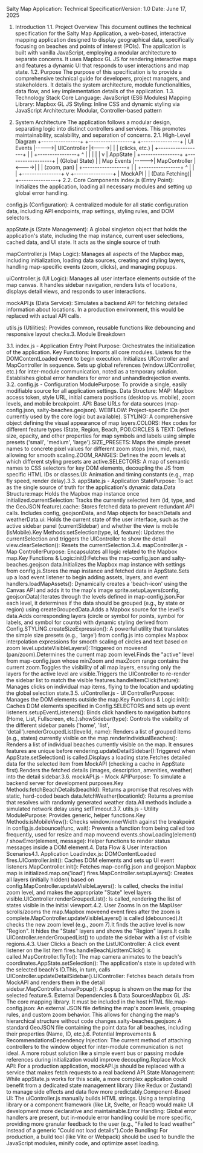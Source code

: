 Salty Map Application: Technical SpecificationVersion: 1.0
Date: June 17, 2025

1. Introduction 
1.1. Project Overview
This document outlines the technical specification for the Salty Map Application, a web-based, interactive mapping application designed to display geographical data, specifically focusing on beaches and points of interest (POIs). The application is built with vanilla JavaScript, employing a modular architecture to separate concerns. It uses Mapbox GL JS for rendering interactive maps and features a dynamic UI that responds to user interactions and map state.
1.2. Purpose
The purpose of this specification is to provide a comprehensive technical guide for developers, project managers, and stakeholders. It details the system architecture, module functionalities, data flow, and key implementation details of the application.
1.3. Technology Stack
Core Language: JavaScript (ES6 Modules)
Mapping Library: Mapbox GL JS
Styling: Inline CSS and dynamic styling via JavaScript
Architecture: Modular, Controller-based pattern

2. System Architecture
The application follows a modular design, separating logic into distinct controllers and services. This promotes maintainability, scalability, and separation of concerns.
2.1. High-Level Diagram
+----------------+      +------------------+      +----------------+
|   UI Events    |----->|  UIController    |<---->|                |
| (clicks, etc.) |      +------------------+      |                |
+----------------+              ^                 |                |
                                |                 |                |
                                v                 |    AppState    |
+----------------+      +------------------+      | (Global State) |
|   Map Events   |----->|  MapController   |<---->|                |
| (zoom, pan)    |      +------------------+      |                |
+----------------+              ^                 |                |
                                |                 +----------------+
                                v
                       +----------------+
                       |    MockAPI     |
                       | (Data Fetching)|
                       +----------------+
2.2. Core Components
index.js (Entry Point): Initializes the application, loading all necessary modules and setting up global error handling.

config.js (Configuration): A centralized module for all static configuration data, including API endpoints, map settings, styling rules, and DOM selectors.

appState.js (State Management): A global singleton object that holds the application's state, including the map instance, current user selections, cached data, and UI state. It acts as the single source of truth

mapController.js (Map Logic): Manages all aspects of the Mapbox map, including initialization, loading data sources, creating and styling layers, handling map-specific events (zoom, clicks), and managing popups.

uiController.js (UI Logic): Manages all user interface elements outside of the map canvas. It handles sidebar navigation, renders lists of locations, displays detail views, and responds to user interactions.

mockAPI.js (Data Service): Simulates a backend API for fetching detailed information about locations. In a production environment, this would be replaced with actual API calls.

utils.js (Utilities): Provides common, reusable functions like debouncing and responsive layout checks.3. Module Breakdown

3.1. index.js - Application Entry Point
Purpose: Orchestrates the initialization of the application.
Key Functions: 
Imports all core modules. 
Listens for the DOMContentLoaded event to begin execution.
Initializes UIController and MapController in sequence.
Sets up global references (window.UIController, etc.) for inter-module communication, noted as a temporary solution.
Establishes global error handlers for error and unhandledrejection events.
3.2. config.js - Configuration ModulePurpose: To provide a single, easily modifiable source for all application settings.
Data Structure:
MAP: Mapbox access token, style URL, initial camera positions (desktop vs. mobile), zoom levels, and mobile breakpoint.
API: Base URLs for data sources (map-config.json, salty-beaches.geojson).
WEBFLOW: Project-specific IDs (not currently used by the core logic but available).
STYLING: A comprehensive object defining the visual appearance of map layers.COLORS: Hex codes for different feature types (State, Region, Beach, POI).CIRCLES & TEXT: Defines size, opacity, and other properties for map symbols and labels using simple presets ('small', 'medium', 'large').SIZE_PRESETS: Maps the simple preset names to concrete pixel values for different zoom stops (min, mid, max), allowing for smooth scaling.ZOOM_RANGES: Defines the zoom levels at which different styling presets are active.SELECTORS: A map of semantic names to CSS selectors for key DOM elements, decoupling the JS from specific HTML IDs or classes.UI: Animation and timing constants (e.g., map fly speed, render delay).3.3. appState.js - Application StatePurpose: To act as the single source of truth for the application's dynamic data.Data Structure:map: Holds the Mapbox map instance once initialized.currentSelection: Tracks the currently selected item (id, type, and the GeoJSON feature).cache: Stores fetched data to prevent redundant API calls. Includes config, geojsonData, and Map objects for beachDetails and weatherData.ui: Holds the current state of the user interface, such as the active sidebar panel (currentSidebar) and whether the view is mobile (isMobile).Key Methods:setSelection(type, id, feature): Updates the currentSelection and triggers the UIController to show the detail view.clearSelection(): Resets the currentSelection.3.4. mapController.js - Map ControllerPurpose: Encapsulates all logic related to the Mapbox map.Key Functions & Logic:init():Fetches the map-config.json and salty-beaches.geojson data.Initializes the Mapbox map instance with settings from config.js.Stores the map instance and fetched data in AppState.Sets up a load event listener to begin adding assets, layers, and event handlers.loadMapAssets(): Dynamically creates a 'beach-icon' using the Canvas API and adds it to the map's image sprite.setupLayers(config, geojsonData):Iterates through the levels defined in map-config.json.For each level, it determines if the data should be grouped (e.g., by state or region) using createGroupedData.Adds a Mapbox source for the level's data.Adds corresponding layers (circle or symbol for points, symbol for labels, and symbol for counts) with dynamic styling derived from Config.STYLING.createSizeExpression(): A powerful utility that translates the simple size presets (e.g., 'large') from config.js into complex Mapbox interpolation expressions for smooth scaling of circles and text based on zoom level.updateVisibleLayers():Triggered on moveend (pan/zoom).Determines the current map zoom level.Finds the "active" level from map-config.json whose minZoom and maxZoom range contains the current zoom.Toggles the visibility of all map layers, ensuring only the layers for the active level are visible.Triggers the UIController to re-render the sidebar list to match the visible features.handleItemClick(feature): Manages clicks on individual map items, flying to the location and updating the global selection state.3.5. uiController.js - UI ControllerPurpose: Manages the DOM elements outside the map.Key Functions & Logic:init(): Caches DOM elements specified in Config.SELECTORS and sets up event listeners.setupEventListeners(): Binds click handlers to navigation buttons (Home, List, Fullscreen, etc.).showSidebar(type): Controls the visibility of the different sidebar panels ('home', 'list', 'detail').renderGroupedList(levelId, name): Renders a list of grouped items (e.g., states) currently visible on the map.renderIndividualBeaches(): Renders a list of individual beaches currently visible on the map. It ensures features are unique before rendering.updateDetailSidebar():Triggered when AppState.setSelection() is called.Displays a loading state.Fetches detailed data for the selected item from MockAPI (checking a cache in AppState first).Renders the fetched details (images, description, amenities, weather) into the detail sidebar.3.6. mockAPI.js - Mock APIPurpose: To simulate a backend server for development purposes.Key Methods:fetchBeachDetails(beachId): Returns a promise that resolves with static, hard-coded beach data.fetchWeather(locationId): Returns a promise that resolves with randomly generated weather data.All methods include a simulated network delay using setTimeout.3.7. utils.js - Utility ModulePurpose: Provides generic, helper functions.Key Methods:isMobileView(): Checks window.innerWidth against the breakpoint in config.js.debounce(func, wait): Prevents a function from being called too frequently, used for resize and map moveend events.showLoading(element) / showError(element, message): Helper functions to render status messages inside a DOM element.4. Data Flow & User Interaction Scenarios4.1. Application Loadindex.js: DOMContentLoaded fires.UIController.init(): Caches DOM elements and sets up UI event listeners.MapController.init(): Fetches map-config.json and geojson.Mapbox map is initialized.map.on('load') fires.MapController.setupLayers(): Creates all layers (initially hidden) based on config.MapController.updateVisibleLayers(): Is called, checks the initial zoom level, and makes the appropriate "State" level layers visible.UIController.renderGroupedList(): Is called, rendering the list of states visible in the initial viewport.4.2. User Zooms In on the MapUser scrolls/zooms the map.Mapbox moveend event fires after the zoom is complete.MapController.updateVisibleLayers() is called (debounced).It checks the new zoom level (e.g., zoom 7).It finds the active level is now "Region". It hides the "State" layers and shows the "Region" layers.It calls UIController.renderGroupedList() to update the sidebar with a list of visible regions.4.3. User Clicks a Beach on the ListUIController: A click event listener on the list item fires.handleBeachListItemClick() is called.MapController.flyTo(): The map camera animates to the beach's coordinates.AppState.setSelection(): The application's state is updated with the selected beach's ID.This, in turn, calls UIController.updateDetailSidebar().UIController: Fetches beach details from MockAPI and renders them in the detail sidebar.MapController.showPopup(): A popup is shown on the map for the selected feature.5. External Dependencies & Data SourcesMapbox GL JS: The core mapping library. It must be included in the host HTML file.map-config.json: An external JSON file defining the map's zoom levels, grouping rules, and custom zoom behavior. This allows for changing the map's hierarchical structure without code changes.salty-beaches.geojson: A standard GeoJSON file containing the point data for all beaches, including their properties (Name, ID, etc.).6. Potential Improvements & RecommendationsDependency Injection: The current method of attaching controllers to the window object for inter-module communication is not ideal. A more robust solution like a simple event bus or passing module references during initialization would improve decoupling.Replace Mock API: For a production application, mockAPI.js should be replaced with a service that makes fetch requests to a real backend API.State Management: While appState.js works for this scale, a more complex application could benefit from a dedicated state management library (like Redux or Zustand) to manage side effects and data flow more predictably.Component-Based UI: The uiController.js manually builds HTML strings. Using a templating library or a component framework (like Lit, Svelte, or React) would make UI development more declarative and maintainable.Error Handling: Global error handlers are present, but in-module error handling could be more specific, providing more granular feedback to the user (e.g., "Failed to load weather" instead of a generic "Could not load details").Code Bundling: For production, a build tool (like Vite or Webpack) should be used to bundle the JavaScript modules, minify code, and optimize asset loading.